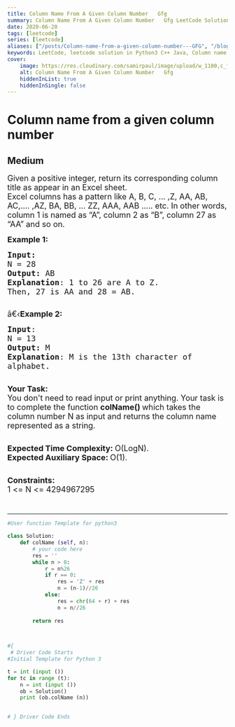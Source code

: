 ```yaml
---
title: Column Name From A Given Column Number   Gfg
summary: Column Name From A Given Column Number   Gfg LeetCode Solution Explained
date: 2020-06-20
tags: [leetcode]
series: [leetcode]
aliases: ["/posts/Column-name-from-a-given-column-number---GFG", "/blog/posts/Column-name-from-a-given-column-number---GFG", "/Column-name-from-a-given-column-number---GFG"]
keywords: LeetCode, leetcode solution in Python3 C++ Java, Column name from a given column number - GFG solution
cover:
    image: https://res.cloudinary.com/samirpaul/image/upload/w_1100,c_fit,co_rgb:FFFFFF,l_text:Arial_70_bold:Column Name From A Given Column Number   Gfg/problem-solving.webp
    alt: Column Name From A Given Column Number   Gfg
    hiddenInList: true
    hiddenInSingle: false
---
```



# Column name from a given column number
## Medium
<div class="problems_problem_content__Xm_eO"><p><span style="font-size:18px">Given a positive integer, return its corresponding column title as appear in an Excel sheet.<br>
Excel columns has a pattern like A, B, C, … ,Z, AA, AB, AC,…. ,AZ, BA, BB, … ZZ, AAA, AAB ….. etc. In other words, column 1 is named as “A”, column 2 as “B”, column 27 as “AA” and so on.</span></p>

<p><span style="font-size:18px"><strong>Example 1:</strong></span></p>

<pre><span style="font-size:18px"><strong>Input:</strong>
N = 28
<strong>Output:</strong> AB
<strong>Explanation</strong>: 1 to 26 are A to Z.
Then, 27 is AA and 28 = AB.
</span>
</pre>

<p><span style="font-size:18px">â€‹<strong>Example 2:</strong></span></p>

<pre><span style="font-size:18px"><strong>Input</strong>: 
N = 13
<strong>Output:</strong> M
<strong>Explanation</strong>: M is the 13th character of
alphabet.</span>
</pre>

<p><br>
<span style="font-size:18px"><strong>Your Task:</strong><br>
You don't need to read input or print anything. Your task is to complete the function&nbsp;<strong>colName()&nbsp;</strong>which takes the column number&nbsp;N as input and returns the column name represented as a string.</span><br>
&nbsp;</p>

<p><span style="font-size:18px"><strong>Expected Time Complexity:&nbsp;</strong>O(LogN).<br>
<strong>Expected Auxiliary Space:&nbsp;</strong>O(1).</span></p>

<p><br>
<span style="font-size:18px"><strong>Constraints:</strong><br>
1 &lt;= N &lt;= 4294967295</span></p>

<p>&nbsp;</p>
</div>

---




```python
#User function Template for python3

class Solution:
    def colName (self, n):
        # your code here
        res = ''
        while n > 0:
            r = n%26
            if r == 0: 
                res = 'Z' + res
                n = (n-1)//26
            else:
                res = chr(64 + r) + res
                n = n//26
        
        return res
        


#{ 
 # Driver Code Starts
#Initial Template for Python 3

t = int (input ())
for tc in range (t):
    n = int (input ())
    ob = Solution()
    print (ob.colName (n))
    

# } Driver Code Ends
```
